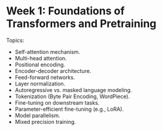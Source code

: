 # Week 1: Foundations of Transformers and Pretraining

Topics:

- Self-attention mechanism.
- Multi-head attention.
- Positional encoding.
- Encoder-decoder architecture.
- Feed-forward networks.
- Layer normalization.
- Autoregressive vs. masked language modeling.
- Tokenization (Byte Pair Encoding, WordPiece).
- Fine-tuning on downstream tasks.
- Parameter-efficient fine-tuning (e.g., LoRA).
- Model parallelism.
- Mixed precision training.
